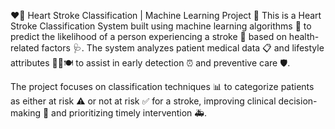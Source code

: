 ❤️🧠 Heart Stroke Classification | Machine Learning Project 🤖
This is a Heart Stroke Classification System built using machine learning algorithms 🤖 to predict the likelihood of a person experiencing a stroke 🧠 based on health-related factors 🩺. The system analyzes patient medical data 📋 and lifestyle attributes 🏃‍♂️🍽️ to assist in early detection ⏰ and preventive care 🛡️.

The project focuses on classification techniques 📊 to categorize patients as either at risk ⚠️ or not at risk ✅ for a stroke, improving clinical decision-making 🏥 and prioritizing timely intervention 🚑.

